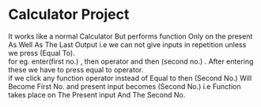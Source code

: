 <h1>Calculator Project</h1>
It works like a normal Calculator But performs function Only on the present As Well As The Last Output i.e we can not give inputs in repetition unless we press (Equal To).<br>
for eg. enter(first no.) , then operator and then (second no.) . After entering these we have to press equal to operator.<br>
if we click any function operator instead of Equal to then (Second No.) Will Become First No. and present input becomes (Second No.) i.e Function takes place on The Present input And The Second No.

